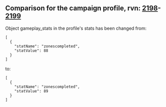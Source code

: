 ## Comparison for the campaign profile, rvn: [2198](https://github.com/PRO100KatYT/FortniteProfileRevisions/tree/main/profiles/campaign/2198%20campaign.json)-[2199](https://github.com/PRO100KatYT/FortniteProfileRevisions/tree/main/profiles/campaign/2199%20campaign.json)

Object gameplay_stats in the profile's stats has been changed from:

```
[
  {
    "statName": "zonescompleted",
    "statValue": 88
  }
]
```

to:

```
[
  {
    "statName": "zonescompleted",
    "statValue": 89
  }
]
```

<br><br>
